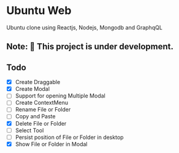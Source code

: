 # Ubuntu Web

Ubuntu clone using Reactjs, Nodejs, Mongodb and GraphqQL

## Note: 🚧 This project is under development.

## Todo

- [x] Create Draggable
- [x] Create Modal
- [ ] Support for opening Multiple Modal
- [ ] Create ContextMenu
- [ ] Rename File or Folder
- [ ] Copy and Paste
- [x] Delete File or Folder
- [ ] Select Tool
- [ ] Persist position of File or Folder in desktop
- [x] Show File or Folder in Modal
